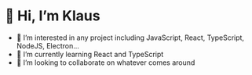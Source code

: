 # 👋 Hi, I’m Klaus
- 👀 I’m interested in any project including JavaScript, React, TypeScript, NodeJS, Electron...
- 🌱 I’m currently learning React and TypeScript
- 💞️ I’m looking to collaborate on whatever comes around
<!-- - 📫 How to reach me ...  -->

